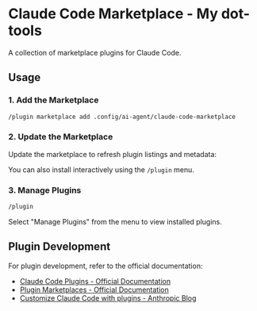 # Claude Code Marketplace - My dot-tools

A collection of marketplace plugins for Claude Code.

## Usage

### 1. Add the Marketplace

```bash
/plugin marketplace add .config/ai-agent/claude-code-marketplace
```

### 2. Update the Marketplace

Update the marketplace to refresh plugin listings and metadata:


You can also install interactively using the `/plugin` menu.

### 3. Manage Plugins

```bash
/plugin
```
Select "Manage Plugins" from the menu to view installed plugins.

## Plugin Development

For plugin development, refer to the official documentation:

- [Claude Code Plugins - Official Documentation](https://docs.claude.com/en/docs/claude-code/plugins)
- [Plugin Marketplaces - Official Documentation](https://docs.claude.com/en/docs/claude-code/plugin-marketplaces)
- [Customize Claude Code with plugins - Anthropic Blog](https://www.anthropic.com/news/claude-code-plugins)
